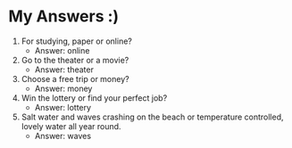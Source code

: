 # My Answers :)
1.  For studying, paper or online?
    - Answer: online
2. Go to the theater or a movie?
    - Answer: theater
3. Choose a free trip or money?
    - Answer: money
4. Win the lottery or find your perfect job?
    - Answer: lottery
5. Salt water and waves crashing on the beach or temperature controlled, lovely water all year round.
    - Answer: waves
